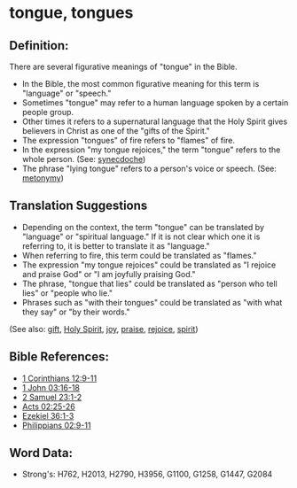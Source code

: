 # tongue, tongues #

## Definition: ##

There are several figurative meanings of "tongue" in the Bible. 

* In the Bible, the most common figurative meaning for this term is "language" or "speech."
* Sometimes "tongue" may refer to a human language spoken by a certain people group.
* Other times it refers to a supernatural language that the Holy Spirit gives believers in Christ as one of the "gifts of the Spirit."
* The expression "tongues" of fire refers to "flames" of fire.
* In the expression "my tongue rejoices," the term "tongue" refers to the whole person. (See: [synecdoche](rc://en/ta/man/translate/figs-synecdoche))
* The phrase "lying tongue" refers to a person's voice or speech. (See: [metonymy](rc://en/ta/man/translate/figs-metonymy))

## Translation Suggestions ##

* Depending on the context, the term "tongue" can be translated by "language" or "spiritual language." If it is not clear which one it is referring to, it is better to translate it as "language."
* When referring to fire, this term could be translated as "flames."
* The expression "my tongue rejoices" could be translated as "I rejoice and praise God" or "I am joyfully praising God."
* The phrase, "tongue that lies" could be translated as "person who tell lies" or "people who lie."
* Phrases such as "with their tongues" could be translated as "with what they say" or "by their words."

(See also: [gift](../kt/gift.md), [Holy Spirit](../kt/holyspirit.md), [joy](../other/joy.md), [praise](../other/praise.md), [rejoice](../other/joy.md), [spirit](../kt/spirit.md))

## Bible References: ##

* [1 Corinthians 12:9-11](rc://en/tn/help/1co/12/09)
* [1 John 03:16-18](rc://en/tn/help/1jn/03/16)
* [2 Samuel 23:1-2](rc://en/tn/help/2sa/23/01)
* [Acts 02:25-26](rc://en/tn/help/act/02/25)
* [Ezekiel 36:1-3](rc://en/tn/help/ezk/36/01)
* [Philippians 02:9-11](rc://en/tn/help/php/02/09)

## Word Data: ##

* Strong's: H762, H2013, H2790, H3956, G1100, G1258, G1447, G2084
